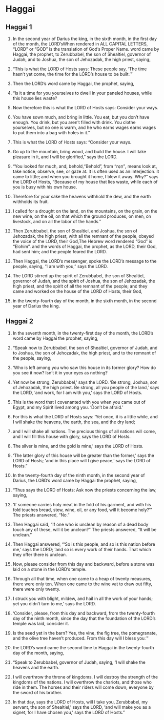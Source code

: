 # Haggai

## Haggai 1

1. In the second year of Darius the king, in the sixth month, in the first day of the month, the LORD’sWhen rendered in ALL CAPITAL LETTERS, “LORD” or “GOD” is the translation of God’s Proper Name. word came by Haggai, the prophet, to Zerubbabel, the son of Shealtiel, governor of Judah, and to Joshua, the son of Jehozadak, the high priest, saying,

2. “This is what the LORD of Hosts says: These people say, ‘The time hasn’t yet come, the time for the LORD’s house to be built.’”  

3.   Then the LORD’s word came by Haggai, the prophet, saying,

4. “Is it a time for you yourselves to dwell in your paneled houses, while this house lies waste?

5. Now therefore this is what the LORD of Hosts says: Consider your ways.

6. You have sown much, and bring in little. You eat, but you don’t have enough. You drink, but you aren’t filled with drink. You clothe yourselves, but no one is warm, and he who earns wages earns wages to put them into a bag with holes in it.”  

7.   This is what the LORD of Hosts says: “Consider your ways.

8. Go up to the mountain, bring wood, and build the house. I will take pleasure in it, and I will be glorified,” says the LORD.

9. “You looked for much, and, behold,“Behold”, from “הִנֵּה”, means look at, take notice, observe, see, or gaze at. It is often used as an interjection. it came to little; and when you brought it home, I blew it away. Why?” says the LORD of Hosts, “Because of my house that lies waste, while each of you is busy with his own house.

10. Therefore for your sake the heavens withhold the dew, and the earth withholds its fruit.

11. I called for a drought on the land, on the mountains, on the grain, on the new wine, on the oil, on that which the ground produces, on men, on livestock, and on all the labor of the hands.”  

12.   Then Zerubbabel, the son of Shealtiel, and Joshua, the son of Jehozadak, the high priest, with all the remnant of the people, obeyed the voice of the LORD, their God,The Hebrew word rendered “God” is “Elohim”. and the words of Haggai, the prophet, as the LORD, their God, had sent him; and the people feared the LORD.  

13.   Then Haggai, the LORD’s messenger, spoke the LORD’s message to the people, saying, “I am with you,” says the LORD.  

14.   The LORD stirred up the spirit of Zerubbabel, the son of Shealtiel, governor of Judah, and the spirit of Joshua, the son of Jehozadak, the high priest, and the spirit of all the remnant of the people; and they came and worked on the house of the LORD of Hosts, their God,

15. in the twenty-fourth day of the month, in the sixth month, in the second year of Darius the king.   

## Haggai 2

1. In the seventh month, in the twenty-first day of the month, the LORD’s word came by Haggai the prophet, saying,

2. “Speak now to Zerubbabel, the son of Shealtiel, governor of Judah, and to Joshua, the son of Jehozadak, the high priest, and to the remnant of the people, saying,

3. ‘Who is left among you who saw this house in its former glory? How do you see it now? Isn’t it in your eyes as nothing?

4. Yet now be strong, Zerubbabel,’ says the LORD. ‘Be strong, Joshua, son of Jehozadak, the high priest. Be strong, all you people of the land,’ says the LORD, ‘and work, for I am with you,’ says the LORD of Hosts.

5. This is the word that I covenanted with you when you came out of Egypt, and my Spirit lived among you. ‘Don’t be afraid.’

6. For this is what the LORD of Hosts says: ‘Yet once, it is a little while, and I will shake the heavens, the earth, the sea, and the dry land;

7. and I will shake all nations. The precious things of all nations will come, and I will fill this house with glory, says the LORD of Hosts.

8. The silver is mine, and the gold is mine,’ says the LORD of Hosts.

9. ‘The latter glory of this house will be greater than the former,’ says the LORD of Hosts; ‘and in this place will I give peace,’ says the LORD of Hosts.”  

10.   In the twenty-fourth day of the ninth month, in the second year of Darius, the LORD’s word came by Haggai the prophet, saying,

11. “Thus says the LORD of Hosts: Ask now the priests concerning the law, saying,

12. ‘If someone carries holy meat in the fold of his garment, and with his fold touches bread, stew, wine, oil, or any food, will it become holy?’”   The priests answered, “No.”  

13.   Then Haggai said, “If one who is unclean by reason of a dead body touch any of these, will it be unclean?”   The priests answered, “It will be unclean.”  

14.   Then Haggai answered, “‘So is this people, and so is this nation before me,’ says the LORD; ‘and so is every work of their hands. That which they offer there is unclean.

15. Now, please consider from this day and backward, before a stone was laid on a stone in the LORD’s temple.

16. Through all that time, when one came to a heap of twenty measures, there were only ten. When one came to the wine vat to draw out fifty, there were only twenty.

17. I struck you with blight, mildew, and hail in all the work of your hands; yet you didn’t turn to me,’ says the LORD.

18. ‘Consider, please, from this day and backward, from the twenty-fourth day of the ninth month, since the day that the foundation of the LORD’s temple was laid, consider it.

19. Is the seed yet in the barn? Yes, the vine, the fig tree, the pomegranate, and the olive tree haven’t produced. From this day will I bless you.’”  

20.   the LORD’s word came the second time to Haggai in the twenty-fourth day of the month, saying,

21. “Speak to Zerubbabel, governor of Judah, saying, ‘I will shake the heavens and the earth.

22. I will overthrow the throne of kingdoms. I will destroy the strength of the kingdoms of the nations. I will overthrow the chariots, and those who ride in them. The horses and their riders will come down, everyone by the sword of his brother.

23. In that day, says the LORD of Hosts, will I take you, Zerubbabel, my servant, the son of Shealtiel,’ says the LORD, ‘and will make you as a signet, for I have chosen you,’ says the LORD of Hosts.”    